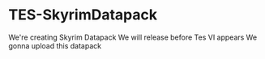 # TES-SkyrimDatapack
We're creating Skyrim Datapack We will release before Tes VI appears We gonna upload this datapack
